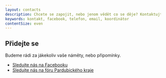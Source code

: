 ```yaml
---
layout: contacts
description: Chcete se zapojit, nebo jenom vědět co se děje? Kontaktujte nás na Facebooku, nebo sledujte fórum Pardubického kraje.
keywords: kontakt, facebook, telefon, email, koordinátor
contentSize: even
---
```


## Přidejte se

Budeme rádi za jákekoliv vaše náměty, nebo připomínky.

* <a class="c-emphasized-anchor" href="{{ site.facebook.profilePage }}">Sledujte nás na Facebooku</a>
* <a class="c-emphasized-anchor" href="{{ site.forum.page }}">Sledujte nás na fóru Pardubického kraje</a>
